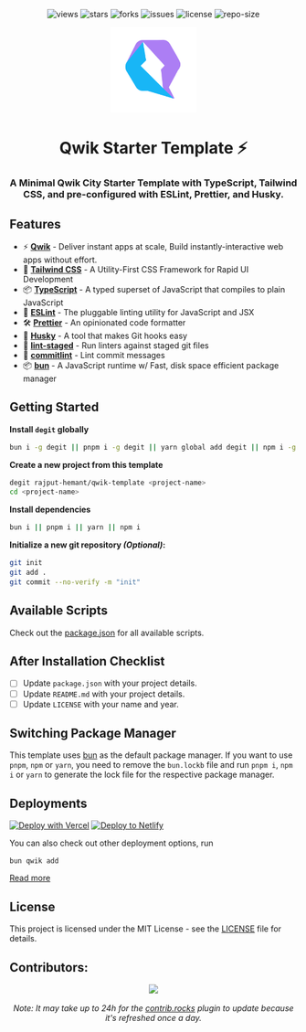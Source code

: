 <div align=center>

![views] ![stars] ![forks] ![issues] ![license] ![repo-size]

<img src="public/favicon.svg" alt="Qwik Logo" style="width:150px; height:150px"/>

# Qwik Starter Template ⚡️

### A Minimal Qwik City Starter Template with TypeScript, Tailwind CSS, and pre-configured with ESLint, Prettier, and Husky.

</div>

## Features

- ⚡ **[Qwik](https://qwik.builder.io/)** - Deliver instant apps at scale, Build instantly-interactive web apps without effort.
- 🎨 **[Tailwind CSS](https://tailwindcss.com/)** - A Utility-First CSS Framework for Rapid UI Development
- 📦 **[TypeScript](https://www.typescriptlang.org/)** - A typed superset of JavaScript that compiles to plain JavaScript
- 📝 **[ESLint](https://eslint.org/)** - The pluggable linting utility for JavaScript and JSX
- 🛠 **[Prettier](https://prettier.io/)** - An opinionated code formatter
- 🐶 **[Husky](https://typicode.github.io/husky/#/)** - A tool that makes Git hooks easy
- 🚫 **[lint-staged](https://github.com/okonet/lint-staged)** - Run linters against staged git files
- 📄 **[commitlint](https://commitlint.js.org/#/)** - Lint commit messages
- 📦 **[bun](https://bun.sh)** - A JavaScript runtime w/ Fast, disk space efficient package manager

## Getting Started

**Install `degit` globally**

```bash
bun i -g degit || pnpm i -g degit || yarn global add degit || npm i -g degit
```

**Create a new project from this template**

```bash
degit rajput-hemant/qwik-template <project-name>
cd <project-name>
```

**Install dependencies**

```bash
bun i || pnpm i || yarn || npm i
```

**Initialize a new git repository _(Optional)_:**

```bash
git init
git add .
git commit --no-verify -m "init"
```

## Available Scripts

Check out the [package.json](package.json) for all available scripts.

## After Installation Checklist

- [ ] Update `package.json` with your project details.
- [ ] Update `README.md` with your project details.
- [ ] Update `LICENSE` with your name and year.

## Switching Package Manager

This template uses [bun](https://bun.sh/docs/cli/install) as the default package manager. If you want to use `pnpm`, `npm` or `yarn`, you need to remove the `bun.lockb` file and run `pnpm i`, `npm i` or `yarn` to generate the lock file for the respective package manager.

## Deployments

[![Deploy with Vercel](https://vercel.com/button)](https://vercel.com/new/git/external?repository-url=https://github.com/rajput-hemant/qwik-template)
[![Deploy to Netlify](https://www.netlify.com/img/deploy/button.svg)](https://app.netlify.com/start/deploy?repository=https://github.com/rajput-hemant/qwik-template)

You can also check out other deployment options, run

```
bun qwik add
```

[Read more](https://qwik.builder.io/docs/deployments)

## License

This project is licensed under the MIT License - see the [LICENSE](LICENSE) file for details.

## Contributors:

<div align=center>

[![][contributors]][contributors-graph]

_Note: It may take up to 24h for the [contrib.rocks][contrib-rocks] plugin to update because it's refreshed once a day._

</div>

<!----------------------------------{ Labels }--------------------------------->

[views]: https://komarev.com/ghpvc/?username=qwik-template&label=view%20counter&color=red&style=flat
[repo-size]: https://img.shields.io/github/repo-size/rajput-hemant/qwik-template
[issues]: https://img.shields.io/github/issues-raw/rajput-hemant/qwik-template
[license]: https://img.shields.io/github/license/rajput-hemant/qwik-template
[forks]: https://img.shields.io/github/forks/rajput-hemant/qwik-template?style=flat
[stars]: https://img.shields.io/github/stars/rajput-hemant/qwik-template
[contributors]: https://contrib.rocks/image?repo=rajput-hemant/qwik-template&max=500
[contributors-graph]: https://github.com/rajput-hemant/qwik-template/graphs/contributors
[contrib-rocks]: https://contrib.rocks/preview?repo=rajput-hemant%qwik-template
